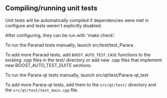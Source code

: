 Compiling/running unit tests
------------------------------------

Unit tests will be automatically compiled if dependencies were met in configure
and tests weren't explicitly disabled.

After configuring, they can be run with 'make check'.

To run the Pararad tests manually, launch src/test/test_Parara .

To add more Pararad tests, add `BOOST_AUTO_TEST_CASE` functions to the existing
.cpp files in the test/ directory or add new .cpp files that
implement new BOOST_AUTO_TEST_SUITE sections.

To run the Parara-qt tests manually, launch src/qt/test/Parara-qt_test

To add more Parara-qt tests, add them to the `src/qt/test/` directory and
the `src/qt/test/test_main.cpp` file.

